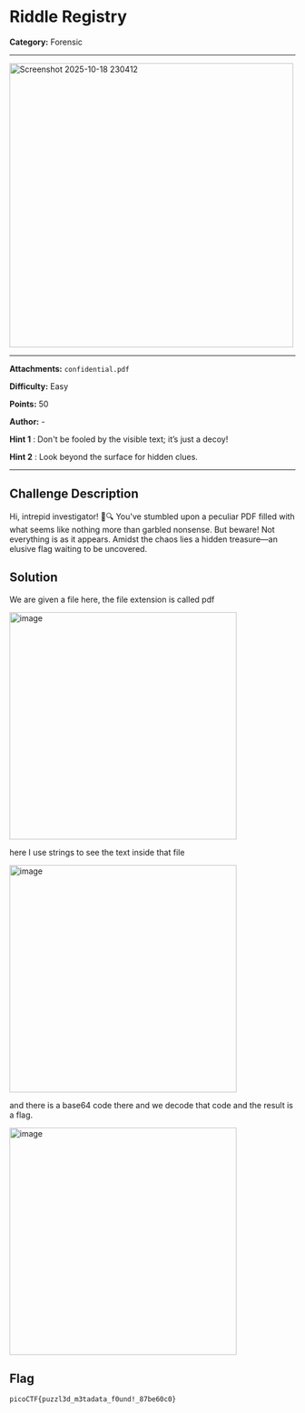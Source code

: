 # Riddle Registry

**Category:** Forensic

---

<img width="500" height="500" alt="Screenshot 2025-10-18 230412" src="https://github.com/user-attachments/assets/35fafc75-8e1f-4352-8e6b-c5d6a69f46d5" />

---

**Attachments:**    ```confidential.pdf```

**Difficulty:** Easy

**Points:** 50

**Author:** - 

**Hint 1**  : Don't be fooled by the visible text; it’s just a decoy!

**Hint 2** : Look beyond the surface for hidden clues.

---

## Challenge Description

Hi, intrepid investigator! 📄🔍 You've stumbled upon a peculiar PDF filled with what seems like nothing more than garbled nonsense. But beware! Not everything is as it appears. Amidst the chaos lies a hidden treasure—an elusive flag waiting to be uncovered.

## Solution

We are given a file here, the file extension is called pdf

<img width="400" height="400" alt="image" src="https://github.com/user-attachments/assets/327a6a1a-f342-468c-bcd1-e9a20ccaed68" />

here I use strings to see the text inside that file

<img width="400" height="400" alt="image" src="https://github.com/user-attachments/assets/caafefcb-5709-452a-a95b-83f8d77e7a40" />

and there is a base64 code there and we decode that code and the result is a flag.

<img width="400" height="400" alt="image" src="https://github.com/user-attachments/assets/656c07ec-a111-41b1-b108-d37a707b9d8c" />


## Flag

```
picoCTF{puzzl3d_m3tadata_f0und!_87be60c0}
```
